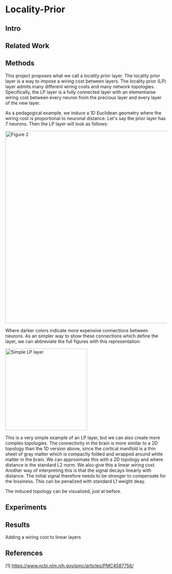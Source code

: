 # Locality-Prior

## Intro


## Related Work

## Methods 
This project proposes what we call a _locality prior_ layer. The locality prior layer is a way to impose a wiring cost between layers. The locality prior (LP) layer admits many different wiring costs and many network topologies. Specifically, the LP layer is a fully connected layer with an elementwise wiring cost between every neuron from the precious layer and every layer of the new layer. 

As a pedagogical example, we induce a 1D Euclidean geometry where the wiring cost is proportional to neuronal distance. Let's say the prior layer has 7 neurons. Then the LP layer will look as follows: 

<img width="599" alt="Figure 2" src="https://user-images.githubusercontent.com/5157485/27008388-7dfb3280-4e24-11e7-8462-5482bed9b92f.png">

Where darker colors indicate more expensive connections between neurons. As an simpler way to show these connections which define the layer, we can abbreviate the full figures with this representaiton:

<img width="255" alt="Simple LP layer" src="https://user-images.githubusercontent.com/5157485/27008395-a04af672-4e24-11e7-9548-7f1038eaf598.png">

This is a very simple example of an LP layer, but we can also create more complex topologies. The connectivity in the brain is more similar to a 2D topology than the 1D version above, since the cortical manifold is a thin sheet of gray matter which is compactly folded and wrapped around white matter in the brain. We can approximate this with a 2D topology and where distance is the standard L2 norm. We also give this a linear wiring cost. Another way of interpreting this is that the signal decays linearly with distance. The initial signal therefore needs to be stronger to compensate for the lossiness. This can be penalized with standard L1 weight deay. 

The induced topology can be visualized, just at before.



## Experiments

## Results
Adding a wiring cost to linear layers

## References
[1] https://www.ncbi.nlm.nih.gov/pmc/articles/PMC4587756/
